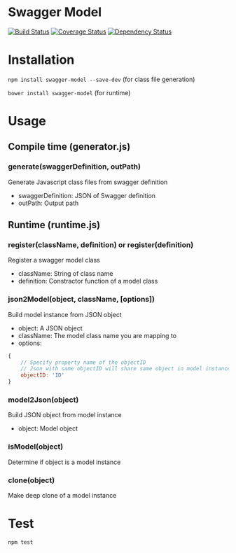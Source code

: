 # Swagger Model

[![Build Status](https://travis-ci.org/randing89/swagger-model.svg?branch=master)](https://travis-ci.org/randing89/swagger-model)
[![Coverage Status](https://coveralls.io/repos/randing89/swagger-model/badge.svg?branch=master)](https://coveralls.io/r/randing89/swagger-model?branch=master)
[![Dependency Status](https://gemnasium.com/randing89/swagger-model.svg)](https://gemnasium.com/randing89/swagger-model)

# Installation
`npm install swagger-model --save-dev` (for class file generation)

`bower install swagger-model` (for runtime)

# Usage
## Compile time (generator.js)
### generate(swaggerDefinition, outPath)
Generate Javascript class files from swagger definition
- swaggerDefinition: JSON of Swagger definition
- outPath: Output path


## Runtime (runtime.js)
### register(className, definition) or register(definition)
Register a swagger model class
- className: String of class name
- definition: Constractor function of a model class

### json2Model(object, className, [options])
Build model instance from JSON object
- object: A JSON object
- className: The model class name you are mapping to
- options:
```javascript
{
    // Specify property name of the objectID
    // Json with same objectID will share same object in model instance
    objectID: 'ID'
}
```

### model2Json(object)
Build JSON object from model instance
- object: Model object

### isModel(object)
Determine if object is a model instance

### clone(object)
Make deep clone of a model instance


# Test
```
npm test
```
